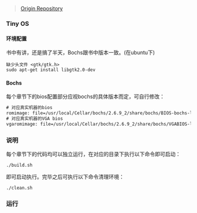 > [Origin Repository](https://github.com/elephantos/elephant)

### Tiny OS

#### 环境配置
书中有讲，还是搞了半天，Bochs跟书中版本一致。(在ubuntu下)
```shell
缺少头文件 <gtk/gtk.h>
sudo apt-get install libgtk2.0-dev
```

#### Bochs
每个章节下的bios配置部分应视bochs的具体版本而定，可自行修改：

```html
# 对应真实机器的bios
romimage: file=/usr/local/Cellar/bochs/2.6.9_2/share/bochs/BIOS-bochs-latest
# 对应真实机器的VGA bios
vgaromimage: file=/usr/local/Cellar/bochs/2.6.9_2/share/bochs/VGABIOS-lgpl-latest
```

### 说明

每个章节下的代码均可以独立运行，在对应的目录下执行以下命令即可启动：

```shell
./build.sh
```

即可启动执行。完毕之后可执行以下命令清理环境：

```shell
./clean.sh
```

### 运行
